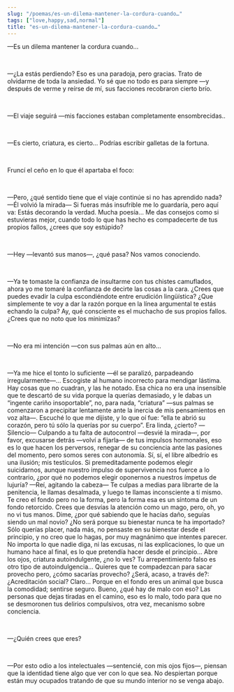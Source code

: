 ```yaml
---
slug: "/poemas/es-un-dilema-mantener-la-cordura-cuando…"
tags: ["love,happy,sad,normal"]
title: "es-un-dilema-mantener-la-cordura-cuando…"
---
```

—Es un dilema mantener la cordura cuando…

&nbsp;

—¿La estás perdiendo? Eso es una paradoja, pero gracias. Trato de olvidarme de toda la ansiedad. Yo sé que no todo es para siempre —y después de verme y reírse de mí, sus facciones recobraron cierto brío.

&nbsp;

—El viaje seguirá —mis facciones estaban completamente ensombrecidas..

&nbsp;

—Es cierto, criatura, es cierto… Podrías escribir galletas de la fortuna.

&nbsp;

Fruncí el ceño en lo que él apartaba el foco:

&nbsp;

—Pero, ¿qué sentido tiene que el viaje continúe si no has aprendido nada? —Él volvió la mirada— Si fueras más insufrible me lo guardaría, pero aquí va: Estás decorando la verdad. Mucha poesía… Me das consejos como si estuvieras mejor, cuando todo lo que has hecho es compadecerte de tus propios fallos, ¿crees que soy estúpido?

&nbsp;

—Hey —levantó sus manos—, ¿qué pasa? Nos vamos conociendo.

&nbsp;

—Ya te tomaste la confianza de insultarme con tus chistes camuflados, ahora yo me tomaré la confianza de decirte las cosas a la cara. ¿Crees que puedes evadir la culpa escondiéndote entre erudición lingüística? ¿Que simplemente te voy a dar la razón porque en la línea argumental te estás echando la culpa? Ay, qué consciente  es el muchacho de sus propios fallos. ¿Crees que no noto que los minimizas?

&nbsp;

—No era mi intención —con sus palmas aún en alto…

&nbsp;

—Ya me hice el tonto lo suficiente —él se paralizó, parpadeando irregularmente—… Escogiste al humano incorrecto para mendigar lástima. Hay cosas que no cuadran, y las he notado. Esa chica no era una insensible que te descartó de su vida porque la querías demasiado, y le dabas un “ingente cariño insoportable”, no, para nada, “criatura” —sus palmas se comenzaron a precipitar lentamente ante la inercia de mis pensamientos en voz alta—. Escuché lo que me dijiste, y lo que oí fue: “ella te abrió su corazón, pero tú sólo la querías por su cuerpo”. Era linda, ¿cierto? —Silencio— Culpando a tu falta de autocontrol —desvié la mirada—, por favor, excusarse detrás —volví a fijarla— de tus impulsos hormonales, eso es lo que hacen los perversos, renegar de su conciencia ante las pasiones del momento, pero somos seres con autonomía. Sí, sí, el libre albedrío es una ilusión; mis testículos. Si premeditadamente podemos elegir suicidarnos, aunque nuestro impulso de supervivencia nos fuerce a lo contrario, ¿por qué no podemos elegir oponernos a nuestros ímpetus de lujuría? —Reí, agitando la cabeza— Te culpas a medias para librarte de la penitencia, le llamas desalmada, y luego te llamas inconsciente a tí mismo. Te creo el fondo pero no la forma, pero la forma esa es un síntoma de un fondo retorcido. Crees que desvías la atención como un mago, pero, oh, yo no vi tus manos. Dime, ¿por qué sabiendo que le hacías daño, seguías siendo un mal novio? ¿No será porque su bienestar nunca te ha importado? Sólo querías placer, nada más, no pensaste en su bienestar desde el principio, y no creo que lo hagas, por muy magnánimo que intentes parecer. No importa lo que nadie diga, ni las excusas, ni las explicaciones, lo que un humano hace al final, es lo que pretendía hacer desde el principio… Abre los ojos, criatura autoindulgente, ¿no lo ves? Tu arrepentimiento falso es otro tipo de autoindulgencia… Quieres que te compadezcan para sacar provecho pero, ¿cómo sacarías provecho? ¿Será, acaso, a través de?: ¿Acreditación social? Claro… Porque en el fondo eres un animal que busca la comodidad; sentirse seguro. Bueno, ¿qué hay de malo con eso? Las personas que dejas tiradas en el camino, eso es lo malo, todo para que no se desmoronen tus delirios compulsivos, otra vez, mecanismo sobre conciencia.

&nbsp;

—¿Quién crees que eres?

&nbsp;

—Por esto odio a los intelectuales —sentencié, con mis ojos fijos—, piensan que la identidad tiene algo que ver con lo que sea. No despiertan porque están muy ocupados tratando de que su mundo interior no se venga abajo.
